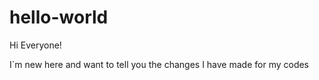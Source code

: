 # hello-world

Hi Everyone!

I`m new here and want to tell you the changes I have made for my codes
